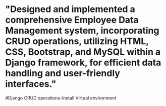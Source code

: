 # "Designed and implemented a comprehensive Employee Data Management system, incorporating CRUD operations, utilizing HTML, CSS, Bootstrap, and MySQL within a Django framework, for efficient data handling and user-friendly interfaces."

#Django CRUD operations-Install Virtual environment
